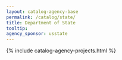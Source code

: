 ```yaml
---
layout: catalog-agency-base
permalink: /catalog/state/
title: Department of State
tooltip: 
agency_sponsor: usstate
---
```


{% include catalog-agency-projects.html %}